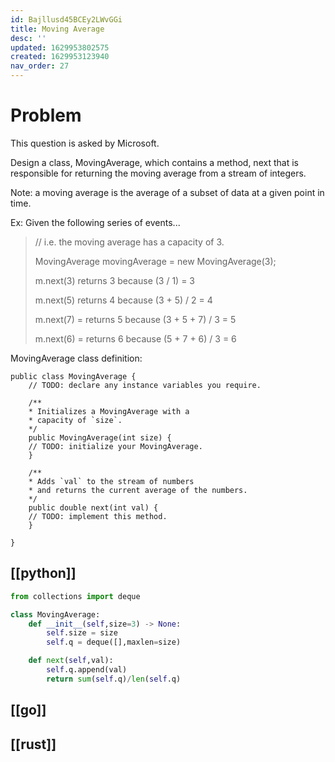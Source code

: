 ```yaml
---
id: Bajllusd45BCEy2LWvGGi
title: Moving Average
desc: ''
updated: 1629953802575
created: 1629953123940
nav_order: 27
---
```


# Problem

This question is asked by Microsoft.

Design a class, MovingAverage, which contains a method, next that is responsible for returning the moving average from a stream of integers.

Note: a moving average is the average of a subset of data at a given point in time.

Ex: Given the following series of events...

> // i.e. the moving average has a capacity of 3.
>
> MovingAverage movingAverage = new MovingAverage(3);
>
> m.next(3) returns 3 because (3 / 1) = 3
>
> m.next(5) returns 4 because (3 + 5) / 2 = 4
>
> m.next(7) = returns 5 because (3 + 5 + 7) / 3 = 5
>
> m.next(6) = returns 6 because (5 + 7 + 6) / 3 = 6


MovingAverage class definition:
```
public class MovingAverage {
    // TODO: declare any instance variables you require.

    /**
    * Initializes a MovingAverage with a
    * capacity of `size`.
    */
    public MovingAverage(int size) {
    // TODO: initialize your MovingAverage.
    }

    /**
    * Adds `val` to the stream of numbers
    * and returns the current average of the numbers.
    */
    public double next(int val) {
    // TODO: implement this method.
    }

}
```

## [[python]]

```python
from collections import deque

class MovingAverage:
    def __init__(self,size=3) -> None:
        self.size = size
        self.q = deque([],maxlen=size)

    def next(self,val):
        self.q.append(val)
        return sum(self.q)/len(self.q)
```

## [[go]]

## [[rust]]

